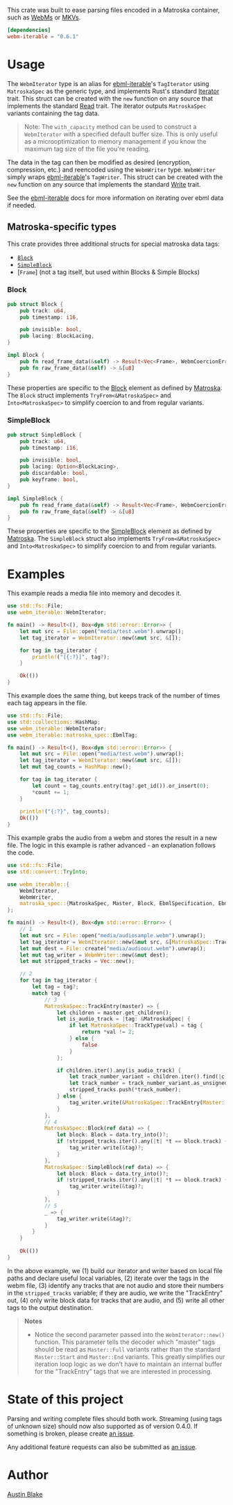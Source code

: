 This crate was built to ease parsing files encoded in a Matroska container, such as [WebMs][webm] or
[MKVs][mkv].

```Cargo.toml
[dependencies]
webm-iterable = "0.6.1"
```

# Usage

The `WebmIterator` type is an alias for [ebml-iterable][ebml-iterable]'s `TagIterator` using `MatroskaSpec` as the generic type, and implements Rust's standard [Iterator][rust-iterator] trait. This struct can be created with the `new` function on any source that implements the standard [Read][rust-read] trait. The iterator outputs `MatroskaSpec` variants containing the tag data.

> Note: The `with_capacity` method can be used to construct a `WebmIterator` with a specified default buffer size.  This is only useful as a microoptimization to memory management if you know the maximum tag size of the file you're reading.

The data in the tag can then be modified as desired (encryption, compression, etc.) and reencoded using the `WebmWriter` type.  `WebmWriter` simply wraps [ebml-iterable][ebml-iterable]'s `TagWriter`. This struct can be created with the `new` function on any source that implements the standard [Write][rust-write] trait.

See the [ebml-iterable][ebml-iterable] docs for more information on iterating over ebml data if needed.

## Matroska-specific types

This crate provides three additional structs for special matroska data tags:

  * [`Block`][mkv-block]
  * [`SimpleBlock`][mkv-sblock]
  * [`Frame`] (not a tag itself, but used within Blocks & Simple Blocks)

### Block

```rs
pub struct Block {
    pub track: u64,
    pub timestamp: i16,

    pub invisible: bool,
    pub lacing: BlockLacing,
}

impl Block {
    pub fn read_frame_data(&self) -> Result<Vec<Frame>, WebmCoercionError>
    pub fn raw_frame_data(&self) -> &[u8]
}
```

These properties are specific to the [Block][mkv-block] element as defined by [Matroska][mkv].  The `Block` struct implements `TryFrom<&MatroskaSpec>` and `Into<MatroskaSpec>` to simplify coercion to and from regular variants.

### SimpleBlock

```rs
pub struct SimpleBlock {
    pub track: u64,
    pub timestamp: i16,

    pub invisible: bool,
    pub lacing: Option<BlockLacing>,
    pub discardable: bool,
    pub keyframe: bool,
}

impl SimpleBlock {
    pub fn read_frame_data(&self) -> Result<Vec<Frame>, WebmCoercionError>
    pub fn raw_frame_data(&self) -> &[u8]
}
```

These properties are specific to the [SimpleBlock][mkv-sblock] element as defined by [Matroska][mkv].  The `SimpleBlock` struct also implements `TryFrom<&MatroskaSpec>` and `Into<MatroskaSpec>` to simplify coercion to and from regular variants.

# Examples

This example reads a media file into memory and decodes it.

```rs
use std::fs::File;
use webm_iterable::WebmIterator;

fn main() -> Result<(), Box<dyn std::error::Error>> {
    let mut src = File::open("media/test.webm").unwrap();
    let tag_iterator = WebmIterator::new(&mut src, &[]);

    for tag in tag_iterator {
        println!("[{:?}]", tag?);
    }

    Ok(())
}
```

This example does the same thing, but keeps track of the number of times each tag appears in the file.

```rs
use std::fs::File;
use std::collections::HashMap;
use webm_iterable::WebmIterator;
use webm_iterable::matroska_spec::EbmlTag;

fn main() -> Result<(), Box<dyn std::error::Error>> {
    let mut src = File::open("media/test.webm").unwrap();
    let tag_iterator = WebmIterator::new(&mut src, &[]);
    let mut tag_counts = HashMap::new();

    for tag in tag_iterator {
        let count = tag_counts.entry(tag?.get_id()).or_insert(0);
        *count += 1;
    }
    
    println!("{:?}", tag_counts);
    Ok(())
}
```

This example grabs the audio from a webm and stores the result in a new file.  The logic in this example is rather advanced - an explanation follows the code.

```rs
use std::fs::File;
use std::convert::TryInto;

use webm_iterable::{
    WebmIterator, 
    WebmWriter,
    matroska_spec::{MatroskaSpec, Master, Block, EbmlSpecification, EbmlTag},
};

fn main() -> Result<(), Box<dyn std::error::Error>> {
    // 1
    let mut src = File::open("media/audiosample.webm").unwrap();
    let tag_iterator = WebmIterator::new(&mut src, &[MatroskaSpec::TrackEntry(Master::Start)]);
    let mut dest = File::create("media/audioout.webm").unwrap();
    let mut tag_writer = WebmWriter::new(&mut dest);
    let mut stripped_tracks = Vec::new();

    // 2
    for tag in tag_iterator {
        let tag = tag?;
        match tag {
            // 3
            MatroskaSpec::TrackEntry(master) => {
                let children = master.get_children();
                let is_audio_track = |tag: &MatroskaSpec| {
                    if let MatroskaSpec::TrackType(val) = tag {
                        return *val != 2;
                    } else {
                        false
                    }
                };

                if children.iter().any(is_audio_track) {
                    let track_number_variant = children.iter().find(|c| matches!(c, MatroskaSpec::TrackNumber(_))).expect("should have a k number child");
                    let track_number = track_number_variant.as_unsigned_int().expect("TrackNumber is an unsigned int variant");
                    stripped_tracks.push(*track_number);
                } else {
                    tag_writer.write(&MatroskaSpec::TrackEntry(Master::Full(children)))?;
                }
            },
            // 4
            MatroskaSpec::Block(ref data) => {
                let block: Block = data.try_into()?;
                if !stripped_tracks.iter().any(|t| *t == block.track) {
                    tag_writer.write(&tag)?;
                }
            },
            MatroskaSpec::SimpleBlock(ref data) => {
                let block: Block = data.try_into()?;
                if !stripped_tracks.iter().any(|t| *t == block.track) {
                    tag_writer.write(&tag)?;
                }
            },
            // 5
            _ => {
                tag_writer.write(&tag)?;
            }
        }
    }
    
    Ok(())
}
```

In the above example, we (1) build our iterator and writer based on local file paths and declare useful local variables, (2) iterate over the tags in the webm file, (3) identify any tracks that are not audio and store their numbers in the `stripped_tracks` variable; if they are audio, we write the "TrackEntry" out, (4) only write block data for tracks that are audio, and (5) write all other tags to the output destination.

> __Notes__
> 
> * Notice the second parameter passed into the `WebmIterator::new()` function.  This parameter tells the decoder which "master" tags should be read as `Master::Full` variants rather than the standard `Master::Start` and `Master::End` variants.  This greatly simplifies our iteration loop logic as we don't have to maintain an internal buffer for the "TrackEntry" tags that we are interested in processing.
>


# State of this project

Parsing and writing complete files should both work.  Streaming (using tags of unknown size) should now also supported as of version 0.4.0. If something is broken, please create [an issue][new-issue].

Any additional feature requests can also be submitted as [an issue][new-issue].

# Author

[Austin Blake](https://github.com/austinleroy)

[webm]: https://www.webmproject.org/
[mkv]: http://www.matroska.org/technical/specs/index.html
[mkv-block]: https://www.matroska.org/technical/specs/index.html#block_structure
[mkv-sblock]: https://www.matroska.org/technical/specs/index.html#simpleblock_structure
[rust-iterator]: https://doc.rust-lang.org/std/iter/trait.Iterator.html
[rust-read]: https://doc.rust-lang.org/std/io/trait.Read.html
[rust-write]: https://doc.rust-lang.org/std/io/trait.Write.html
[ebml-iterable]: https://crates.io/crates/ebml-iterable
[new-issue]: https://github.com/austinleroy/webm-iterable/issues
